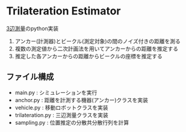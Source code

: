 # Trilateration Estimator
[3辺測量](http://vigir.missouri.edu/~gdesouza/Research/Conference_CDs/IEEE_IROS_2009/papers/0978.pdf)のpython実装
1. アンカー(計測器)とビークル(測定対象)の間のノイズ付きの距離を測る
1. 複数の測定値から二次計画法を用いてアンカーからの距離を推定する
1. 推定した各アンカーからの距離からビークルの座標を推定する

## ファイル構成
- main.py : シミュレーションを実行
- anchor.py : 距離を計測する機器(アンカー)クラスを実装
- vehicle.py : 移動ロボットクラスを実装
- trilateration.py : 三辺測量クラスを実装
- sampling.py : 位置推定の分散共分散行列を計算
